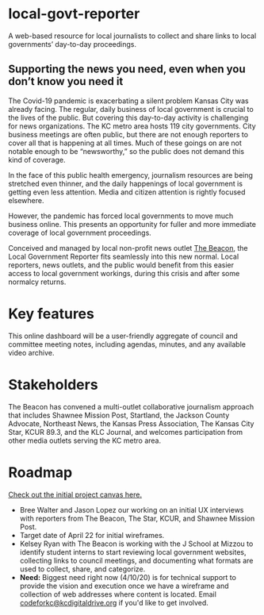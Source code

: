 # local-govt-reporter
A web-based resource for local journalists to collect and share links to local governments’ day-to-day proceedings. 

## Supporting the news you need, even when you don’t know you need it
The Covid-19 pandemic is exacerbating a silent problem Kansas City was already facing. The regular, daily business of local government is crucial to the lives of the public. But covering this day-to-day activity is challenging for news organizations. The KC metro area hosts 119 city governments. City business meetings are often public, but there are not enough reporters to cover all that is happening at all times. Much of these goings on are not notable enough to be “newsworthy,” so the public does not demand this kind of coverage.

In the face of this public health emergency, journalism resources are being stretched even thinner, and the daily happenings of local government is getting even less attention. Media and citizen attention is rightly focused elsewhere.

However, the pandemic has forced local governments to move much business online. This presents an opportunity for fuller and more immediate coverage of local government proceedings.

Conceived and managed by local non-profit news outlet [The Beacon](https://www.thebeacon.media/), the Local Government Reporter fits seamlessly into this new normal. Local reporters, news outlets, and the public would benefit from this easier access to local government workings, during this crisis and after some normalcy returns.

# Key features
This online dashboard will be a user-friendly aggregate of council and committee meeting notes, including agendas, minutes, and any available video archive.

# Stakeholders
The Beacon has convened a multi-outlet collaborative journalism approach that includes Shawnee Mission Post, Startland, the Jackson County Advocate, Northeast News, the Kansas Press Association, The Kansas City Star, KCUR 89.3, and the KLC Journal, and welcomes participation from other media outlets serving the KC metro area.

# Roadmap
[Check out the initial project canvas here.](https://docs.google.com/document/d/1EJKidlZmSO6dhICjB3UyAQtxAd9aRnMb0pMt0T0sNlc/edit)

* Bree Walter and Jason Lopez our working on an initial UX interviews with reporters from The Beacon, The Star, KCUR, and Shawnee Mission Post.
* Target date of April 22 for initial wireframes.
* Kelsey Ryan with The Beacon is working with the J School at Mizzou to identify student interns to start reviewing local government websites, collecting links to council meetings, and documenting what formats are used to collect, share, and categorize.
* **Need:** Biggest need right now (4/10/20) is for technical support to provide the vision and execution once we have a wireframe and collection of web addresses where content is located. Email codeforkc@kcdigitaldrive.org if you'd like to get involved.
